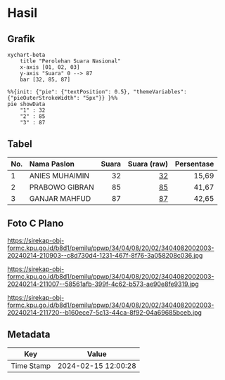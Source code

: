 # Hasil

## Grafik

```mermaid
xychart-beta
    title "Perolehan Suara Nasional"
    x-axis [01, 02, 03]
    y-axis "Suara" 0 --> 87
    bar [32, 85, 87]
```

```mermaid
%%{init: {"pie": {"textPosition": 0.5}, "themeVariables": {"pieOuterStrokeWidth": "5px"}} }%%
pie showData
    "1" : 32
    "2" : 85
    "3" : 87
```

## Tabel

| No. | Nama Paslon    | Suara | Suara (raw) | Persentase |
|:--- |:-------------- | -----:| -----------:| ----------:|
| 1   | ANIES MUHAIMIN | 32    | [32][p-1]   | 15,69      |
| 2   | PRABOWO GIBRAN | 85    | [85][p-2]   | 41,67      |
| 3   | GANJAR MAHFUD  | 87    | [87][p-3]   | 42,65      |


[p-1]: https://github.com/gigit-pemilu/pemilu-2024/blob/main/pilpres/hitung-suara/sub/34-di-yogyakarta/sub/04-sleman/sub/08-berbah/sub/2002-tegaltirto/sub/003-tps/sub/paslon-1.txt
[p-2]: https://github.com/gigit-pemilu/pemilu-2024/blob/main/pilpres/hitung-suara/sub/34-di-yogyakarta/sub/04-sleman/sub/08-berbah/sub/2002-tegaltirto/sub/003-tps/sub/paslon-2.txt
[p-3]: https://github.com/gigit-pemilu/pemilu-2024/blob/main/pilpres/hitung-suara/sub/34-di-yogyakarta/sub/04-sleman/sub/08-berbah/sub/2002-tegaltirto/sub/003-tps/sub/paslon-3.txt

## Foto C Plano

https://sirekap-obj-formc.kpu.go.id/b8d1/pemilu/ppwp/34/04/08/20/02/3404082002003-20240214-210903--c8d730d4-1231-467f-8f76-3a058208c036.jpg

https://sirekap-obj-formc.kpu.go.id/b8d1/pemilu/ppwp/34/04/08/20/02/3404082002003-20240214-211007--58561afb-399f-4c62-b573-ae90e8fe9319.jpg

https://sirekap-obj-formc.kpu.go.id/b8d1/pemilu/ppwp/34/04/08/20/02/3404082002003-20240214-211720--b160ece7-5c13-44ca-8f92-04a69685bceb.jpg


## Metadata

| Key        | Value               |
| ---------- | ------------------- |
| Time Stamp | 2024-02-15 12:00:28 |



